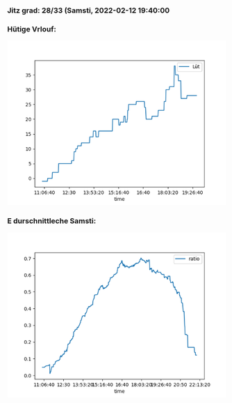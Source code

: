 ### Jitz grad: 28/33 (Samsti, 2022-02-12 19:40:00

### Hütige Vrlouf:
![Graph](Today.png)

### E durschnittleche Samsti:
![Graph](Samsti.png)